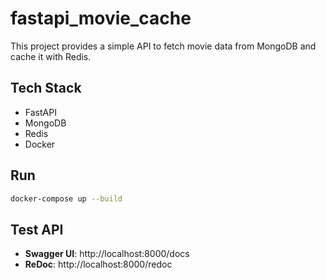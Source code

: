 # fastapi_movie_cache
This project provides a simple API to fetch movie data from MongoDB and cache it with Redis.

## Tech Stack
- FastAPI
- MongoDB
- Redis
- Docker

## Run
```sh
docker-compose up --build
```

## Test API
- **Swagger UI**: http://localhost:8000/docs
- **ReDoc**: http://localhost:8000/redoc
